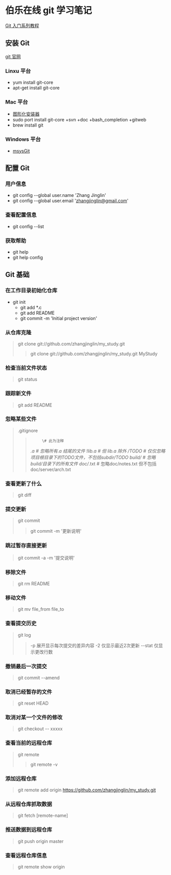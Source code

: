 伯乐在线 git 学习笔记
====================

[Git 入门系列教程](http://blog.jobbole.com/25775/)
## 安装 Git
[git 官网](http://got-scm.com)
### Linxu 平台
* yum install git-core
* apt-get install git-core

### Mac 平台
* [图形化安装器](http://code.google.com/p/git-osx-installer)
* sudo port install git-core +svn +doc +bash_completion +gitweb
* brew install git

### Windows 平台
* [msysGit](http://code.google.com/p/msysgit)

## 配置 Git

### 用户信息
* git config --global user.name 'Zhang Jinglin'
* git config --global user.email 'zhangjinglin@gmail.com'

### 查看配置信息
* git config --list

### 获取帮助
* git help
* git help config

## Git 基础

### 在工作目录初始化仓库
* git init
    * git add *.c
    * git add README
    * git commit -m 'Initial project version'

### 从仓库克隆
> git clone git://github.com/zhangjinglin/my_study.git
>> git clone git://github.com/zhangjinglin/my_study.git MyStudy

### 检查当前文件状态
> git status

### 跟踪新文件
> git add README

### 忽略某些文件
> .gitignore
>>          \# 此为注释
>> *.a      \# 忽略所有.a 结尾的文件
>> !lib.a   \# 但 lib.a 除外
>> /TODO    \# 仅仅忽略项目根目录下的TODO文件，不包括subdir/TODO
>> build/   \# 忽略build/目录下的所有文件
>> doc/*.txt   \# 忽略doc/notes.txt 但不包括doc/server/arch.txt

### 查看更新了什么
> git diff

### 提交更新
> git commit
>> git commit -m '更新说明'

### 跳过暂存直接更新
> git commit -a -m '提交说明'

### 移除文件
> git rm README

### 移动文件
> git mv file_from file_to

### 查看提交历史
> git log
>> -p 展开显示每次提交的差异内容
>> -2 仅显示最近2次更新
>> --stat 仅显示更改行数

### 撤销最后一次提交
> git commit --amend

### 取消已经暂存的文件
> git reset HEAD

### 取消对某一个文件的修改
> git checkout -- xxxxx

### 查看当前的远程仓库
> git remote
>> git remote -v

### 添加远程仓库
> git remote add origin https://github.com/zhangjinglin/my_study.git

### 从远程仓库抓取数据
> git fetch [remote-name]

### 推送数据到远程仓库
> git push origin master

### 查看远程仓库信息
> git remote show origin


